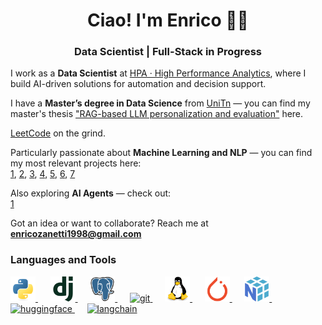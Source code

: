 <h1 align="center">Ciao! I'm Enrico 🥷🏻</h1>
<h3 align="center">Data Scientist | Full-Stack in Progress</h3>

I work as a **Data Scientist** at [HPA · High Performance Analytics](https://www.hpa.ai), where I build AI-driven solutions for automation and decision support.

I have a **Master’s degree in Data Science** from [UniTn](https://www.unitn.it/en) — you can find my master's thesis ["RAG-based LLM personalization and evaluation"](https://github.com/EnricoZanetti/RAG-Personalization-LLM-Evaluation) here.

[LeetCode](https://github.com/enricozanetti/leetcode) on the grind.

Particularly passionate about **Machine Learning and NLP** — you can find my most relevant projects here:  
[1](https://github.com/EnricoZanetti/Embedded-EmotionNN), [2](https://github.com/EnricoZanetti/wisdomGPT), [3](https://github.com/EnricoZanetti/neural-machine-translation), [4](https://github.com/EnricoZanetti/Word2VecSA), [5](https://github.com/EnricoZanetti/wesvd), [6](https://github.com/EnricoZanetti/neural-dependency-parser), [7](https://github.com/EnricoZanetti/face-recon-intro-machine-learning)

Also exploring **AI Agents** — check out:  
[1](https://github.com/EnricoZanetti/gaia-ai-agent)


Got an idea or want to collaborate? Reach me at **enricozanetti1998@gmail.com**

<h3 align="left">Languages and Tools</h3>
<p align="left"> 
  <a href="https://www.python.org" target="_blank" rel="noreferrer"> 
    <img src="https://raw.githubusercontent.com/devicons/devicon/master/icons/python/python-original.svg" alt="python" width="40" height="40"/> 
  </a>
  &nbsp;&nbsp;&nbsp;&nbsp;
  <a href="https://www.django-rest-framework.org/" target="_blank" rel="noreferrer"> 
    <img src="https://raw.githubusercontent.com/devicons/devicon/master/icons/django/django-plain.svg" alt="django" width="40" height="40"/> 
  </a>  
  &nbsp;&nbsp;&nbsp;&nbsp;
  <a href="https://www.postgresql.org/" target="_blank" rel="noreferrer"> 
    <img src="https://raw.githubusercontent.com/devicons/devicon/master/icons/postgresql/postgresql-original.svg" alt="postgresql" width="40" height="40"/> 
  </a>  
  &nbsp;&nbsp;&nbsp;&nbsp;
  <a href="https://git-scm.com/" target="_blank" rel="noreferrer"> 
    <img src="https://www.vectorlogo.zone/logos/git-scm/git-scm-icon.svg" alt="git" width="40" height="40"/> 
  </a>
  &nbsp;&nbsp;&nbsp;&nbsp;
  <a href="https://www.linux.org/" target="_blank" rel="noreferrer"> 
    <img src="https://raw.githubusercontent.com/devicons/devicon/master/icons/linux/linux-original.svg" alt="linux" width="40" height="40"/> 
  </a> 
  &nbsp;&nbsp;&nbsp;&nbsp;
  <a href="https://pytorch.org/" target="_blank" rel="noreferrer">
    <img src="https://raw.githubusercontent.com/devicons/devicon/master/icons/pytorch/pytorch-original.svg" alt="pytorch" width="40" height="40"/>
  </a>
  &nbsp;&nbsp;&nbsp;&nbsp;
  <a href="https://numpy.org/" target="_blank" rel="noreferrer">
    <img src="https://raw.githubusercontent.com/devicons/devicon/master/icons/numpy/numpy-original.svg" alt="numpy" width="40" height="40"/>
  </a>
  &nbsp;&nbsp;&nbsp;&nbsp;
  <a href="https://huggingface.co/" target="_blank" rel="noreferrer">
    <img src="https://huggingface.co/front/assets/huggingface_logo-noborder.svg" alt="huggingface" width="40" height="40"/>
  </a>
  &nbsp;&nbsp;&nbsp;&nbsp;
  <a href="https://www.langchain.com/" target="_blank" rel="noreferrer">
    <img src="https://registry.npmmirror.com/@lobehub/icons-static-png/latest/files/dark/langchain.png" alt="langchain" width="40" height="40"/>
  </a>
</p>

